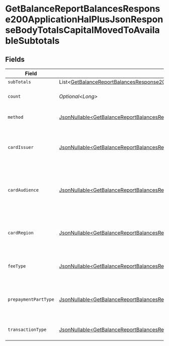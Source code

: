 # GetBalanceReportBalancesResponse200ApplicationHalPlusJsonResponseBodyTotalsCapitalMovedToAvailableSubtotals


## Fields

| Field                                                                                                                                                                                                                                                                                  | Type                                                                                                                                                                                                                                                                                   | Required                                                                                                                                                                                                                                                                               | Description                                                                                                                                                                                                                                                                            | Example                                                                                                                                                                                                                                                                                |
| -------------------------------------------------------------------------------------------------------------------------------------------------------------------------------------------------------------------------------------------------------------------------------------- | -------------------------------------------------------------------------------------------------------------------------------------------------------------------------------------------------------------------------------------------------------------------------------------- | -------------------------------------------------------------------------------------------------------------------------------------------------------------------------------------------------------------------------------------------------------------------------------------- | -------------------------------------------------------------------------------------------------------------------------------------------------------------------------------------------------------------------------------------------------------------------------------------- | -------------------------------------------------------------------------------------------------------------------------------------------------------------------------------------------------------------------------------------------------------------------------------------- |
| `subTotals`                                                                                                                                                                                                                                                                            | List\<[GetBalanceReportBalancesResponse200ApplicationHalPlusJsonResponseBodyTotalsCapitalMovedToAvailableSubtotalsSubTotals](../../models/operations/GetBalanceReportBalancesResponse200ApplicationHalPlusJsonResponseBodyTotalsCapitalMovedToAvailableSubtotalsSubTotals.md)>         | :heavy_minus_sign:                                                                                                                                                                                                                                                                     | N/A                                                                                                                                                                                                                                                                                    |                                                                                                                                                                                                                                                                                        |
| `count`                                                                                                                                                                                                                                                                                | *Optional\<Long>*                                                                                                                                                                                                                                                                      | :heavy_minus_sign:                                                                                                                                                                                                                                                                     | Number of transactions of this type                                                                                                                                                                                                                                                    | 50                                                                                                                                                                                                                                                                                     |
| `method`                                                                                                                                                                                                                                                                               | [JsonNullable\<GetBalanceReportBalancesResponse200ApplicationHalPlusJsonResponseBodyTotalsCapitalMovedToAvailableMethod>](../../models/operations/GetBalanceReportBalancesResponse200ApplicationHalPlusJsonResponseBodyTotalsCapitalMovedToAvailableMethod.md)                         | :heavy_minus_sign:                                                                                                                                                                                                                                                                     | Payment type of the transactions                                                                                                                                                                                                                                                       | creditcard                                                                                                                                                                                                                                                                             |
| `cardIssuer`                                                                                                                                                                                                                                                                           | [JsonNullable\<GetBalanceReportBalancesResponse200ApplicationHalPlusJsonResponseBodyTotalsCapitalMovedToAvailableCardIssuer>](../../models/operations/GetBalanceReportBalancesResponse200ApplicationHalPlusJsonResponseBodyTotalsCapitalMovedToAvailableCardIssuer.md)                 | :heavy_minus_sign:                                                                                                                                                                                                                                                                     | In case of payments transactions with card, the card issuer will be available                                                                                                                                                                                                          | amex                                                                                                                                                                                                                                                                                   |
| `cardAudience`                                                                                                                                                                                                                                                                         | [JsonNullable\<GetBalanceReportBalancesResponse200ApplicationHalPlusJsonResponseBodyTotalsCapitalMovedToAvailableCardAudience>](../../models/operations/GetBalanceReportBalancesResponse200ApplicationHalPlusJsonResponseBodyTotalsCapitalMovedToAvailableCardAudience.md)             | :heavy_minus_sign:                                                                                                                                                                                                                                                                     | In case of payments trnsactions with card, the card audience will be available.                                                                                                                                                                                                        | other                                                                                                                                                                                                                                                                                  |
| `cardRegion`                                                                                                                                                                                                                                                                           | [JsonNullable\<GetBalanceReportBalancesResponse200ApplicationHalPlusJsonResponseBodyTotalsCapitalMovedToAvailableCardRegion>](../../models/operations/GetBalanceReportBalancesResponse200ApplicationHalPlusJsonResponseBodyTotalsCapitalMovedToAvailableCardRegion.md)                 | :heavy_minus_sign:                                                                                                                                                                                                                                                                     | In case of payments transactions with card, the card region will be available.                                                                                                                                                                                                         | domestic                                                                                                                                                                                                                                                                               |
| `feeType`                                                                                                                                                                                                                                                                              | [JsonNullable\<GetBalanceReportBalancesResponse200ApplicationHalPlusJsonResponseBodyTotalsCapitalMovedToAvailableFeeType>](../../models/operations/GetBalanceReportBalancesResponse200ApplicationHalPlusJsonResponseBodyTotalsCapitalMovedToAvailableFeeType.md)                       | :heavy_minus_sign:                                                                                                                                                                                                                                                                     | Present when the transaction represents a fee.                                                                                                                                                                                                                                         | payment-fee                                                                                                                                                                                                                                                                            |
| `prepaymentPartType`                                                                                                                                                                                                                                                                   | [JsonNullable\<GetBalanceReportBalancesResponse200ApplicationHalPlusJsonResponseBodyTotalsCapitalMovedToAvailablePrepaymentPartType>](../../models/operations/GetBalanceReportBalancesResponse200ApplicationHalPlusJsonResponseBodyTotalsCapitalMovedToAvailablePrepaymentPartType.md) | :heavy_minus_sign:                                                                                                                                                                                                                                                                     | Prepayment part: fee itself, reimbursement, discount, VAT or rounding compensation.                                                                                                                                                                                                    | fee                                                                                                                                                                                                                                                                                    |
| `transactionType`                                                                                                                                                                                                                                                                      | [JsonNullable\<GetBalanceReportBalancesResponse200ApplicationHalPlusJsonResponseBodyTotalsCapitalMovedToAvailableTransactionType>](../../models/operations/GetBalanceReportBalancesResponse200ApplicationHalPlusJsonResponseBodyTotalsCapitalMovedToAvailableTransactionType.md)       | :heavy_minus_sign:                                                                                                                                                                                                                                                                     | Represents the transaction type                                                                                                                                                                                                                                                        | payment                                                                                                                                                                                                                                                                                |